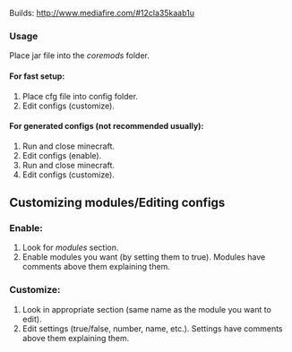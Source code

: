 Builds: http://www.mediafire.com/#12cla35kaab1u

### Usage ###
Place jar file into the *coremods* folder.

#### For fast setup: ####
1. Place cfg file into config folder.
2. Edit configs (customize).

#### For generated configs (not recommended usually): ####
1. Run and close minecraft.
2. Edit configs (enable).
3. Run and close minecraft.
4. Edit configs (customize).

## Customizing modules/Editing configs ##
### Enable: ###
1. Look for *modules* section.
2. Enable modules you want (by setting them to true). Modules have comments above them explaining them.

### Customize: ###
1. Look in appropriate section (same name as the module you want to edit).
2. Edit settings (true/false, number, name, etc.). Settings have comments above them explaining them.
